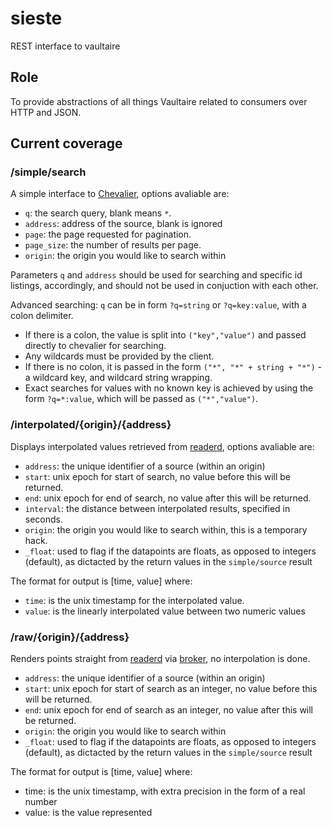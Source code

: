 sieste
======

REST interface to vaultaire

## Role
To provide abstractions of all things Vaultaire related to consumers over HTTP and JSON.

## Current coverage
### /simple/search
A simple interface to [Chevalier](https://github.com/anchor/chevalier), options avaliable are:
* `q`: the search query, blank means `*`.
* `address`: address of the source, blank is ignored
* `page`: the page requested for pagination.
* `page_size`: the number of results per page.
* `origin`: the origin you would like to search within

Parameters `q` and `address` should be used for searching and specific id listings, accordingly, and should not be used in conjuction with each other.

Advanced searching: `q` can be in form `?q=string` or `?q=key:value`, with a colon delimiter. 
 * If there is a colon, the value is split into `("key","value")` and passed directly to chevalier for searching. 
  * Any wildcards must be provided by the client. 
 * If there is no colon, it is passed in the form `("*", "*" + string + "*")` - a wildcard key, and wildcard string
wrapping.
 * Exact searches for values with no known key is achieved by using the form `?q=*:value`, which will be passed as `("*","value")`.


### /interpolated/{origin}/{address}
Displays interpolated values retrieved from [readerd](https://github.com/anchor/vaultaire/blob/master/lib/Vaultaire/Reader.hs), options avaliable are:
* `address`: the unique identifier of a source (within an origin)
* `start`: unix epoch for start of search, no value before this will be returned.
* `end`: unix epoch for end of search, no value after this will be returned.
* `interval`: the distance between interpolated results, specified in seconds.
* `origin`: the origin you would like to search within, this is a temporary hack.
* `_float`: used to flag if the datapoints are floats, as opposed to integers (default), as dictacted by the return values in the `simple/source` result

The format for output is [time, value] where:
* `time`: is the unix timestamp for the interpolated value.
* `value`: is the linearly interpolated value between two numeric values

### /raw/{origin}/{address}
Renders points straight from [readerd](https://github.com/anchor/vaultaire/blob/master/lib/Vaultaire/Reader.hs) via [broker](https://github.com/anchor/vaultaire/blob/master/lib/Vaultaire/Broker.hs), no interpolation is done.
* `address`: the unique identifier of a source (within an origin)
* `start`: unix epoch  for start of search as an integer, no value before this will be returned.
* `end`: unix epoch for end of search as an integer, no value after this will be returned.
* `origin`: the origin you would like to search within
* `_float`: used to flag if the datapoints are floats, as opposed to integers (default), as dictacted by the return values in the `simple/source` result

The format for output is [time, value] where:
* time: is the unix timestamp, with extra precision in the form of a real number
* value: is the value represented

